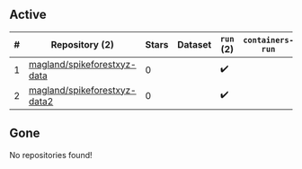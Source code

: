## Active
| # | Repository (2) | Stars | Dataset | `run` (2) | `containers-run` | Last Modified |
| --- | --- | --- | --- | --- | --- | --- |
| 1 | [magland/spikeforestxyz-data](https://github.com/magland/spikeforestxyz-data) | 0 |  | :heavy_check_mark: |  | 2024-05-08 21:12:07+00:00 |
| 2 | [magland/spikeforestxyz-data2](https://github.com/magland/spikeforestxyz-data2) | 0 |  | :heavy_check_mark: |  | 2024-05-09 15:42:09+00:00 |

## Gone
No repositories found!
